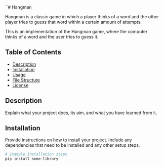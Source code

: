 ``# Hangman

Hangman is a classic game in which a player thinks of a word and the other player tries to guess that word within a certain amount of attempts.

This is an implementation of the Hangman game, where the computer thinks of a word and the user tries to guess it. 

## Table of Contents

- [Description](#description)
- [Installation](#installation)
- [Usage](#usage)
- [File Structure](#file-structure)
- [License](#license)

## Description

Explain what your project does, its aim, and what you have learned from it.

## Installation

Provide instructions on how to install your project. Include any dependencies that need to be installed and any other setup steps.

```bash
# Example installation steps
pip install some-library
